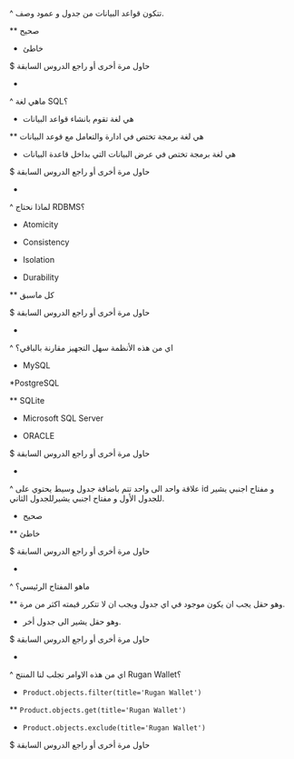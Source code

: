  ^ تتكون قواعد البيانات من جدول و عمود وصف.

** صحيح
* خاطئ

$ حاول مرة أخرى أو راجع الدروس السابقة

-

^ ماهي لغة SQL؟

* هي لغة تقوم بانشاء قواعد البيانات

** هي لغة برمجة تختص في ادارة والتعامل مع قوعد البيانات

* هي لغة برمجة تختص في عرض البيانات التي بداخل قاعدة البيانات

$ حاول مرة أخرى أو راجع الدروس السابقة

-

^ لماذا نحتاج RDBMS؟

* Atomicity

* Consistency

* Isolation

* Durability

** كل ماسبق

$ حاول مرة أخرى أو راجع الدروس السابقة

-

^ اي من هذه الأنظمة سهل التجهيز مقارنة بالباقي؟

* MySQL

*PostgreSQL

** SQLite

* Microsoft SQL Server

* ORACLE

$ حاول مرة أخرى أو راجع الدروس السابقة

-

^ علاقة واحد الى واحد تتم باضافة جدول وسيط يحتوي على id و مفتاح اجنبي يشير للجدول الأول و مفتاح اجنبي يشيرللجدول الثاني.

* صحيح

** خاطئ

$ حاول مرة أخرى أو راجع الدروس السابقة

-

^ ماهو المفتاح الرئيسي؟

** وهو حقل يجب ان يكون موجود في اي جدول ويجب ان لا تتكرر قيمته اكثر من مرة.

* وهو حقل يشير الى جدول أخر.

$ حاول مرة أخرى أو راجع الدروس السابقة

-

 ^ اي من هذه الاوامر تجلب لنا المنتج Rugan Wallet؟

* `Product.objects.filter(title='Rugan Wallet')`

** `Product.objects.get(title='Rugan Wallet')`

*  `Product.objects.exclude(title='Rugan Wallet')`

$ حاول مرة أخرى أو راجع الدروس السابقة
